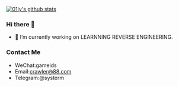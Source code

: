 [![01ly's github stats](https://github-readme-stats.vercel.app/api?username=01ly&show_icons=true&theme=vue)](https://github.com/anuraghazra/github-readme-stats)
### Hi there 👋

- 🔭 I’m currently working on LEARNNING REVERSE ENGINEERING.

### Contact Me

- WeChat:gameids
- Email:crawler@88.com
- Telegram:@systerm
<!--
**01ly/01ly** is a ✨ _special_ ✨ repository because its `README.md` (this file) appears on your GitHub profile.

Here are some ideas to get you started:

- 🔭 I’m currently working on ...
- 🌱 I’m currently learning ...
- 👯 I’m looking to collaborate on ...
- 🤔 I’m looking for help with ...
- 💬 Ask me about ...
- 📫 How to reach me: ...
- 😄 Pronouns: ...
- ⚡ Fun fact: ...
-->

